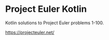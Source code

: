 # Project Euler Kotlin

Kotlin solutions to Project Euler problems 1-100.

https://projecteuler.net/